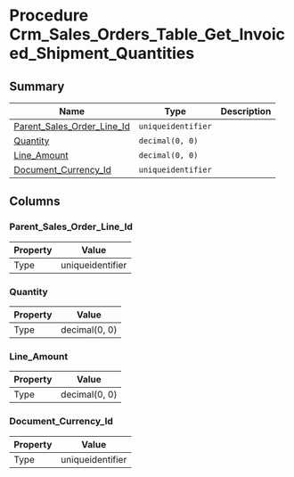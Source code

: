 # Procedure Crm_Sales_Orders_Table_Get_Invoiced_Shipment_Quantities


## Summary

| Name | Type | Description |
| - | - | --- |
|[Parent_Sales_Order_Line_Id](#parent_sales_order_line_id)|`uniqueidentifier` ||
|[Quantity](#quantity)|`decimal(0, 0)` ||
|[Line_Amount](#line_amount)|`decimal(0, 0)` ||
|[Document_Currency_Id](#document_currency_id)|`uniqueidentifier` ||

## Columns

### Parent_Sales_Order_Line_Id

| Property | Value |
| - | - |
|Type|uniqueidentifier|

### Quantity

| Property | Value |
| - | - |
|Type|decimal(0, 0)|

### Line_Amount

| Property | Value |
| - | - |
|Type|decimal(0, 0)|

### Document_Currency_Id

| Property | Value |
| - | - |
|Type|uniqueidentifier|


